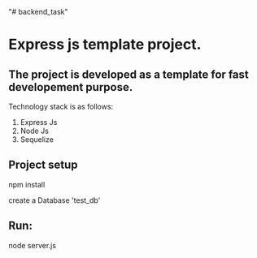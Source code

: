 "# backend_task" 
# Express js template project.
## The project is developed as a template for fast developement purpose.
Technology stack is as follows:
1. Express Js
2. Node Js
3. Sequelize 

## Project setup
 npm install

 create a Database 'test_db'

 ## Run:
 node server.js
 



